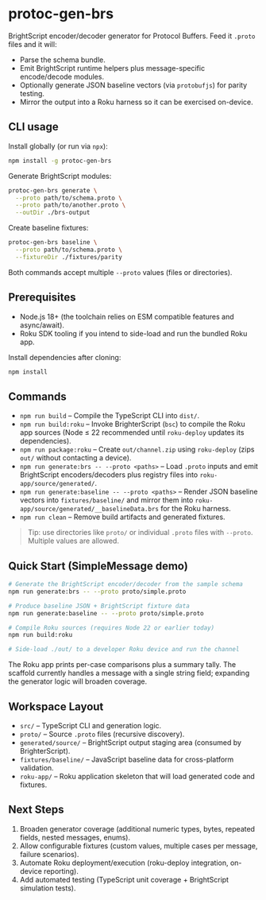 # protoc-gen-brs

BrightScript encoder/decoder generator for Protocol Buffers. Feed it `.proto` files and it will:

- Parse the schema bundle.
- Emit BrightScript runtime helpers plus message-specific encode/decode modules.
- Optionally generate JSON baseline vectors (via `protobufjs`) for parity testing.
- Mirror the output into a Roku harness so it can be exercised on-device.

## CLI usage

Install globally (or run via `npx`):

```bash
npm install -g protoc-gen-brs
```

Generate BrightScript modules:

```bash
protoc-gen-brs generate \
  --proto path/to/schema.proto \
  --proto path/to/another.proto \
  --outDir ./brs-output
```

Create baseline fixtures:

```bash
protoc-gen-brs baseline \
  --proto path/to/schema.proto \
  --fixtureDir ./fixtures/parity
```

Both commands accept multiple `--proto` values (files or directories).

## Prerequisites

- Node.js 18+ (the toolchain relies on ESM compatible features and async/await).
- Roku SDK tooling if you intend to side-load and run the bundled Roku app.

Install dependencies after cloning:

```bash
npm install
```

## Commands

- `npm run build` – Compile the TypeScript CLI into `dist/`.
- `npm run build:roku` – Invoke BrighterScript (`bsc`) to compile the Roku app sources (Node ≤ 22 recommended until `roku-deploy` updates its dependencies).
- `npm run package:roku` – Create `out/channel.zip` using `roku-deploy` (zips `out/` without contacting a device).
- `npm run generate:brs -- --proto <paths>` – Load `.proto` inputs and emit BrightScript encoders/decoders plus registry files into `roku-app/source/generated/`.
- `npm run generate:baseline -- --proto <paths>` – Render JSON baseline vectors into `fixtures/baseline/` and mirror them into `roku-app/source/generated/__baselineData.brs` for the Roku harness.
- `npm run clean` – Remove build artifacts and generated fixtures.

> Tip: use directories like `proto/` or individual `.proto` files with `--proto`. Multiple values are allowed.

## Quick Start (SimpleMessage demo)

```bash
# Generate the BrightScript encoder/decoder from the sample schema
npm run generate:brs -- --proto proto/simple.proto

# Produce baseline JSON + BrightScript fixture data
npm run generate:baseline -- --proto proto/simple.proto

# Compile Roku sources (requires Node 22 or earlier today)
npm run build:roku

# Side-load ./out/ to a developer Roku device and run the channel
```

The Roku app prints per-case comparisons plus a summary tally. The scaffold currently handles a message with a single string field; expanding the generator logic will broaden coverage.

## Workspace Layout

- `src/` – TypeScript CLI and generation logic.
- `proto/` – Source `.proto` files (recursive discovery).
- `generated/source/` – BrightScript output staging area (consumed by BrighterScript).
- `fixtures/baseline/` – JavaScript baseline data for cross-platform validation.
- `roku-app/` – Roku application skeleton that will load generated code and fixtures.

## Next Steps

1. Broaden generator coverage (additional numeric types, bytes, repeated fields, nested messages, enums).
2. Allow configurable fixtures (custom values, multiple cases per message, failure scenarios).
3. Automate Roku deployment/execution (roku-deploy integration, on-device reporting).
4. Add automated testing (TypeScript unit coverage + BrightScript simulation tests).
